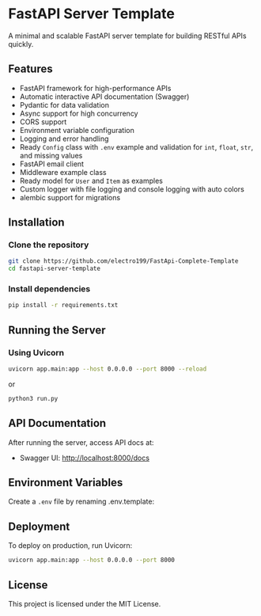 # FastAPI Server Template

A minimal and scalable FastAPI server template for building RESTful APIs quickly.

## Features
- FastAPI framework for high-performance APIs
- Automatic interactive API documentation (Swagger)
- Pydantic for data validation
- Async support for high concurrency
- CORS support
- Environment variable configuration
- Logging and error handling
- Ready `Config` class with `.env` example and validation for `int`, `float`, `str`, and missing values
- FastAPI email client
- Middleware example class
- Ready model for `User` and `Item` as examples
- Custom logger with file logging and console logging with auto colors
- alembic support for migrations
## Installation

### Clone the repository
```sh
git clone https://github.com/electro199/FastApi-Complete-Template
cd fastapi-server-template
```

### Install dependencies

```sh
pip install -r requirements.txt
```

## Running the Server

### Using Uvicorn
```sh
uvicorn app.main:app --host 0.0.0.0 --port 8000 --reload
```
or
```sh
python3 run.py
```


## API Documentation
After running the server, access API docs at:
- Swagger UI: [http://localhost:8000/docs](http://localhost:8000/docs)

## Environment Variables
Create a `.env` file by renaming .env.template:

## Deployment
To deploy on production, run Uvicorn:
```sh
uvicorn app.main:app --host 0.0.0.0 --port 8000
```


## License
This project is licensed under the MIT License.

